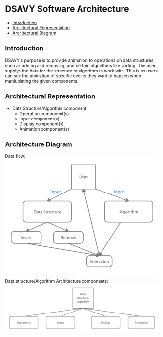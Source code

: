 # DSAVY Software Architecture

  * [Introduction](#introduction)
  * [Architectural Representation](#architectural-representation)
  * [Architectural Diagram](#architecture-diagram)

## Introduction

DSAVY's purpose is to provide animation to operations on data structures, such as adding and removing, and certain algorithms like sorting. The user supplys the data for the structure or algorithm to work with. This is so users can see the animation of specific events they want to happen when maniuplating the given components.  


## Architectural Representation

* Data Structure/Algorithm component
  * Operation component(s)
  * Input component(s)
  * Display component(s)
  * Animation component(s)


## Architecture Diagram

Data flow:
![](images/diagram1.png)

Data structure/Algorithm Architecture components:
![](images/diagram2.png)

